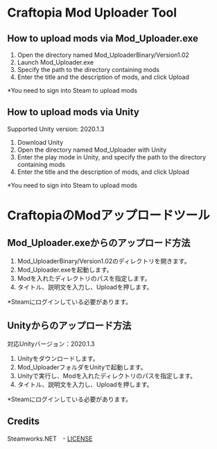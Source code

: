 # Craftopia Mod Uploader Tool
## How to upload mods via Mod_Uploader.exe
1. Open the directory named Mod_UploaderBinary/Version1.02
2. Launch Mod_Uploader.exe
3. Specify the path to the directory containing mods
4. Enter the title and the description of mods, and click Upload

*You need to sign into Steam to upload mods

## How to upload mods via Unity
Supported Unity version: 2020.1.3
1. Download Unity
2. Open the directory named Mod_Uploader with Unity
3. Enter the play mode in Unity, and specify the path to the directory containing mods
4. Enter the title and the description of mods, and click Upload

*You need to sign into Steam to upload mods

# CraftopiaのModアップロードツール
## Mod_Uploader.exeからのアップロード方法
1. Mod_UploaderBinary/Version1.02のディレクトリを開きます。
2. Mod_Uploader.exeを起動します。
3. Modを入れたディレクトリのパスを指定します。
4. タイトル、説明文を入力し、Uploadを押します。

*Steamにログインしている必要があります。

## Unityからのアップロード方法
対応Unityバージョン：2020.1.3
1. Unityをダウンロードします。
2. Mod_UploaderフォルダをUnityで起動します。
3. Unityで実行し、Modを入れたディレクトリのパスを指定します。
4. タイトル、説明文を入力し、Uploadを押します。

*Steamにログインしている必要があります。

## Credits
Steamworks.NET　-  [LICENSE](https://github.com/rlabrecque/Steamworks.NET/blob/master/LICENSE.txt)


